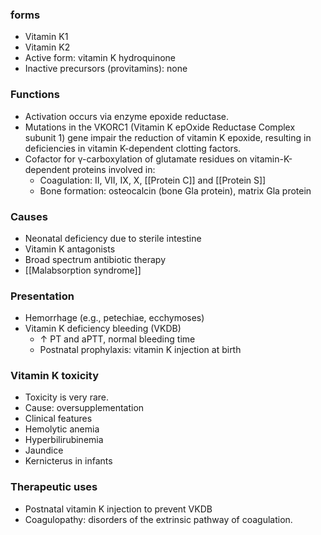 ###  forms
- Vitamin K1
- Vitamin K2
- Active form: vitamin K hydroquinone
- Inactive precursors (provitamins): none
### Functions
- Activation occurs via enzyme epoxide reductase.
- Mutations in the VKORC1 (Vitamin K epOxide Reductase Complex subunit 1) gene impair the reduction of vitamin K epoxide, resulting in deficiencies in vitamin K-dependent clotting factors.
- Cofactor for γ-carboxylation of glutamate residues on vitamin-K-dependent proteins involved in:
	- Coagulation: II, VII, IX, X, [[Protein C]] and [[Protein S]]
	- Bone formation: osteocalcin (bone Gla protein), matrix Gla protein

### Causes
- Neonatal deficiency due to sterile intestine
- Vitamin K antagonists
- Broad spectrum antibiotic therapy
- [[Malabsorption syndrome]] 

### Presentation
- Hemorrhage (e.g., petechiae, ecchymoses) 
- Vitamin K deficiency bleeding (VKDB) 
	- ↑ PT and aPTT, normal bleeding time
	- Postnatal prophylaxis: vitamin K injection at birth

### Vitamin K toxicity
- Toxicity is very rare.
- Cause: oversupplementation
- Clinical features
- Hemolytic anemia
- Hyperbilirubinemia
- Jaundice
- Kernicterus in infants
### Therapeutic uses
- Postnatal vitamin K injection to prevent VKDB
- Coagulopathy: disorders of the extrinsic pathway of coagulation.